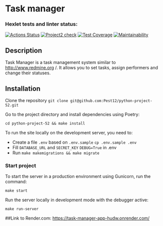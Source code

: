 # Task manager


### Hexlet tests and linter status:
[![Actions Status](https://github.com/Pest12/python-project-52/actions/workflows/hexlet-check.yml/badge.svg)](https://github.com/Pest12/python-project-52/actions)
[![Project2 check](https://github.com/Pest12/python-project-52/actions/workflows/project4-test.yml/badge.svg)](https://github.com/Pest12/python-project-52/actions/worklows/project4-test.yml)
[![Test Coverage](https://api.codeclimate.com/v1/badges/e6688c17537f23e525e7/test_coverage)](https://codeclimate.com/github/Pest12/python-project-52/test_coverage)
[![Maintainability](https://api.codeclimate.com/v1/badges/e6688c17537f23e525e7/maintainability)](https://codeclimate.com/github/Pest12/python-project-52/maintainability)

## Description


Task Manager is a task management system similar to http://www.redmine.org /. It allows you to set tasks, assign performers and change their statuses.


## Installation


Clone the repository `git clone git@github.com:Pest12/python-project-52.git` 


Go to the project directory and install dependencies using Poetry:

`cd python-project-52 && make install`


To run the site locally on the development server, you need to:
- Create a file `.env` based on `.env.sample` `cp .env.sample .env`
- Fill `DATABASE_URL` and `SECRET_KEY` `DEBUG=True` in .env
- Run `make makemigrations && make migrate`


### Start project

To start the server in a production environment using Gunicorn, run the command:

`make start`

Run the server locally in development mode with the debugger active:

`make run-server`


##Link to Render.com: https://task-manager-app-hudw.onrender.com/